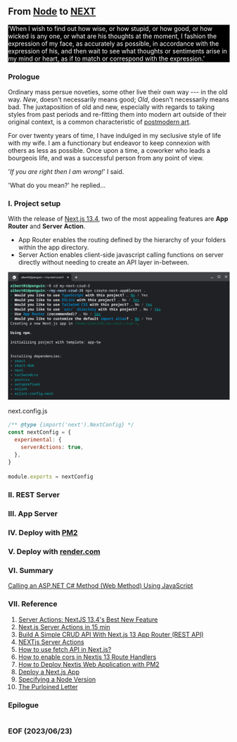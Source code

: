 ## From [Node](https://nodejs.org/en) to [NEXT](https://nextjs.org/)


<div style="text-align: left; color:white; background-color:black">
 ‘When I wish to find out how wise, or how stupid, or how good, or how wicked is any one, or what are his thoughts at the moment, I fashion the expression of my face, as accurately as possible, in accordance with the expression of his, and then wait to see what thoughts or sentiments arise in my mind or heart, as if to match or correspond with the expression.’ 
</div>


### Prologue
Ordinary mass persue noveties, some other live their own way --- in the old way. *New*, doesn't necessarily means good; *Old*, doesn't necessarily means bad. The juxtaposition of old and new, especially with regards to taking styles from past periods and re-fitting them into modern art outside of their original context, is a common characteristic of [postmodern art](https://en.wikipedia.org/wiki/Postmodern_art).

For over twenty years of time, I have indulged in my seclusive style of life with my wife. I am a functionary but endeavor to keep connexion with others as less as possible. Once upon a time, a coworker who leads a bourgeois life, and was a successful person from any point of view. 

'*If you are right then I am wrong!*' I said. 

'What do you mean?' he replied...   


### I. Project setup 
With the release of [Next.js 13.4](https://nextjs.org/blog/next-13-4), two of the most appealing features are **App Router** and **Server Action**. 
- App Router enables the routing defined by the hierarchy of your folders within the app directory. 
- Server Action enables client-side javascript calling functions on server directly without needing to create an API layer in-between. 

![alt create-next-app](img/create-next-app.png)

next.config.js
```javascript
/** @type {import('next').NextConfig} */
const nextConfig = {
  experimental: {
    serverActions: true,
  },
}

module.exports = nextConfig
```


### II. REST Server


### III. App Server


### IV. Deploy with [PM2](https://pm2.keymetrics.io/)


### V. Deploy with [render.com](https://render.com/)


### VI. Summary 
[Calling an ASP.NET C# Method (Web Method) Using JavaScript](https://www.c-sharpcorner.com/UploadFile/abhikumarvatsa/calling-an-Asp-Net-C-Sharp-method-web-method-using-javascript/)


### VII. Reference
1. [Server Actions: NextJS 13.4's Best New Feature](https://youtu.be/czvSZqnpTHs)
2. [Next.js Server Actions in 15 min](https://youtu.be/g1dwTNxGmFQ)
3. [Build A Simple CRUD API With Next.js 13 App Router (REST API)](https://youtu.be/O-NGENb6LNg)
4. [NEXTjs Server Actions](https://nextjs.org/docs/app/building-your-application/data-fetching/server-actions)
5. [How to use fetch API in Next.js?](https://rapidapi.com/guides/how-to-use-fetch-api-in-next-js)
6. [How to enable cors in Nextjs 13 Route Handlers](https://github.com/vercel/next.js/discussions/47933)
7. [How to Deploy Nextjs Web Application with PM2](https://dykraf.com/blog/deploying-nextjs-web-application-with-pm2)
8. [Deploy a Next.js App](https://render.com/docs/deploy-nextjs-app)
9. [Specifying a Node Version](https://render.com/docs/node-version)
10. [The Purloined Letter](https://poemuseum.org/the-purloined-letter/)


### Epilogue 
```
```


### EOF (2023/06/23)
